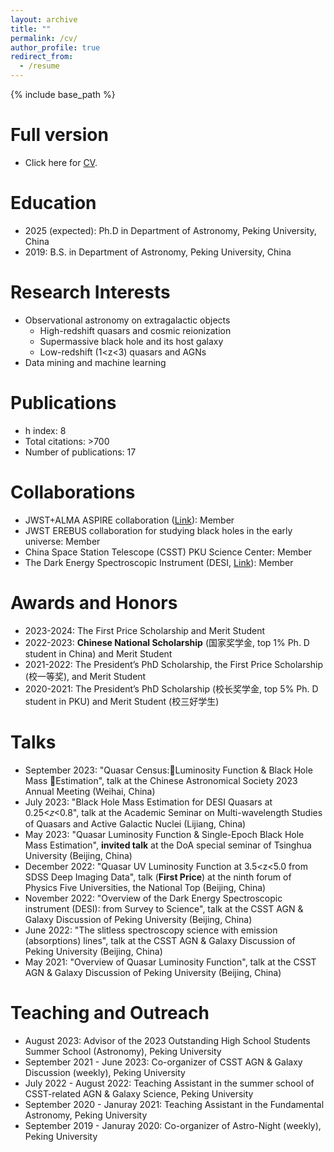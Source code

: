 ```yaml
---
layout: archive
title: ""
permalink: /cv/
author_profile: true
redirect_from:
  - /resume
---
```


{% include base_path %}

Full version 
=====
* Click here for [CV](../assets/Curriculum_Vitae.pdf). 

Education
======
* 2025 (expected): Ph.D in Department of Astronomy, Peking University, China
* 2019: B.S. in Department of Astronomy, Peking University, China

  
Research Interests
======
* Observational astronomy on extragalactic objects
  * High-redshift quasars and cosmic reionization
  * Supermassive black hole and its host galaxy
  * Low-redshift (1<z<3) quasars and AGNs
* Data mining and machine learning

Publications 
======
 * h index: 8
 * Total citations: >700
 * Number of publications: 17
  
Collaborations
======
* JWST+ALMA ASPIRE collaboration ([Link](https://aspire-quasar.github.io/)): Member
* JWST EREBUS collaboration for studying black holes in the early universe: Member
* China Space Station Telescope (CSST) PKU Science Center: Member
* The Dark Energy Spectroscopic Instrument (DESI, [Link](https://www.desi.lbl.gov/)): Member

Awards and Honors
======
* 2023-2024: The First Price Scholarship and Merit Student 
* 2022-2023: **Chinese National Scholarship** (国家奖学金, top 1% Ph. D student in China) and Merit Student
* 2021-2022: The President’s PhD Scholarship, the First Price Scholarship (校一等奖), and Merit Student
* 2020-2021: The President’s PhD Scholarship (校长奖学金, top 5% Ph. D student in PKU) and Merit Student (校三好学生)

Talks
======
* September 2023: "Quasar Census:Luminosity Function & Black Hole Mass Estimation", talk at the Chinese Astronomical Society 2023 Annual Meeting (Weihai, China)
* July 2023: "Black Hole Mass Estimation for DESI Quasars at 0.25<𝑧<0.8", talk at the Academic Seminar on Multi-wavelength Studies of Quasars and Active Galactic Nuclei (Lijiang, China)
* May 2023: "Quasar Luminosity Function & Single-Epoch Black Hole Mass Estimation", **invited talk** at the DoA special seminar of Tsinghua University (Beijing, China)
* December 2022: "Quasar UV Luminosity Function at 3.5<z<5.0 from SDSS Deep Imaging Data", talk (**First Price**) at the ninth forum of Physics Five Universities, the National Top  (Beijing, China)
* November 2022: "Overview of the Dark Energy Spectroscopic instrument (DESI): from Survey to Science", talk at the CSST AGN & Galaxy Discussion of Peking University (Beijing, China)
* June 2022: "The slitless spectroscopy science with emission (absorptions) lines", talk at the CSST AGN & Galaxy Discussion of Peking University (Beijing, China)
* May 2021: "Overview of Quasar Luminosity Function", talk at the CSST AGN & Galaxy Discussion of Peking University (Beijing, China)
 
Teaching and Outreach
======
* August 2023: Advisor of the 2023 Outstanding High School Students Summer School (Astronomy), Peking University
* September 2021 - June 2023: Co-organizer of CSST AGN & Galaxy Discussion (weekly), Peking University
* July 2022 - August 2022: Teaching Assistant in the summer school of CSST-related AGN & Galaxy Science, Peking University
* September 2020 - Januray 2021: Teaching Assistant in the Fundamental Astronomy, Peking University
* September 2019 - Januray 2020: Co-organizer of Astro-Night (weekly), Peking University
